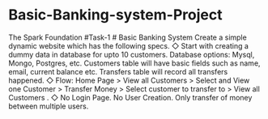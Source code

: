 # Basic-Banking-system-Project
The Spark Foundation  #Task-1  # Basic Banking System  Create a simple dynamic website which has the following specs.  ◇ Start with creating a dummy data in database for upto 10 customers. Database options: Mysql, Mongo, Postgres, etc. Customers table will have basic fields such as name, email, current balance etc. Transfers table will record all transfers happened.  ◇ Flow: Home Page > View all Customers > Select and View one Customer > Transfer Money > Select customer to transfer to > View all Customers .   ◇ No Login Page. No User Creation. Only transfer of money between multiple users.
